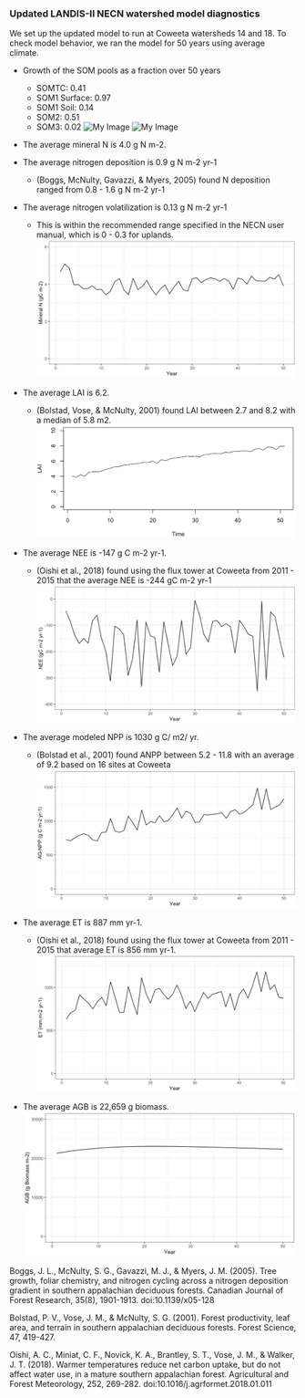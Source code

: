 ### Updated LANDIS-II NECN watershed model diagnostics ###

We set up the updated model to run at Coweeta watersheds 14 and 18. To check model behavior, we ran the model for 50 years using average climate. 

- Growth of the SOM pools as a fraction over 50 years 
    - SOMTC: 0.41 
    - SOM1 Surface: 0.97
    - SOM1 Soil: 0.14 
    - SOM2: 0.51
    - SOM3: 0.02
![My Image](..Models/Diagnostics/Figs/somtc.PNG)
![My Image](../Models/Diagnostics/Figs/som_pools.PNG)

- The average mineral N is 4.0 g N m-2. 
- The average nitrogen deposition is 0.9 g N m-2 yr-1
    - (Boggs, McNulty, Gavazzi, & Myers, 2005) found N deposition ranged from 0.8 - 1.6 g N m-2 yr-1  
- The average nitrogen volatilization is 0.13 g N m-2 yr-1 
    - This is within the recommended range specified in the NECN user manual, which is  0 - 0.3 for uplands.
![My Image](/Models/Diagnostics/Figs/mineral_n.PNG)

- The average LAI is 6.2. 
    - (Bolstad, Vose, & McNulty, 2001) found LAI between 2.7 and 8.2 with a median of 5.8 m2. 
![My Image](/Models/Diagnostics/Figs/lai.PNG)

- The average NEE is -147 g C m-2 yr-1.
    - (Oishi et al., 2018) found using the flux tower at Coweeta from 2011 - 2015 that the average NEE is -244 gC m-2 yr-1 
![My Image](/Models/Diagnostics/Figs/nee.PNG)

- The average modeled NPP is 1030 g C/ m2/ yr.
    - (Bolstad et al., 2001) found ANPP between 5.2 - 11.8 with an average of 9.2 based on 16 sites at Coweeta 
![My Image](/Models/Diagnostics/Figs/npp.PNG)

- The average ET is 887 mm yr-1.
    - (Oishi et al., 2018) found using the flux tower at Coweeta from 2011 - 2015 that average ET is 856 mm yr-1. 
![My Image](/Models/Diagnostics/Figs/et.PNG)

- The average AGB is 22,659 g biomass.
![My Image](/Models/Diagnostics/Figs/agb.PNG)


Boggs, J. L., McNulty, S. G., Gavazzi, M. J., & Myers, J. M. (2005). Tree growth, foliar chemistry, and nitrogen cycling across a nitrogen deposition gradient in southern appalachian deciduous forests. Canadian Journal of Forest Research, 35(8), 1901-1913. doi:10.1139/x05-128

Bolstad, P. V., Vose, J. M., & McNulty, S. G. (2001). Forest productivity, leaf area, and terrain in southern appalachian deciduous forests. Forest Science, 47, 419-427. 

Oishi, A. C., Miniat, C. F., Novick, K. A., Brantley, S. T., Vose, J. M., & Walker, J. T. (2018). Warmer temperatures reduce net carbon uptake, but do not affect water use, in a mature southern appalachian forest. Agricultural and Forest Meteorology, 252, 269-282. doi:10.1016/j.agrformet.2018.01.011


